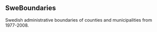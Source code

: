 SweBoundaries
--------------

Swedish administrative boundaries of counties and municipalities from 1977-2008.

